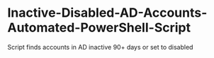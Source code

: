 # Inactive-Disabled-AD-Accounts-Automated-PowerShell-Script
Script finds accounts in AD inactive 90+ days or set to disabled
